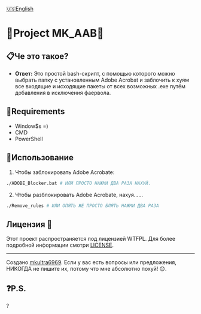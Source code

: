 [🇺🇸English](https://github.com/MKultra6969/MK_AdobeAcrobatBlocker/blob/main/README.md)

# **💊Project MK_AAB💉**

## **📋Че это такое?**

- **Ответ:**
  Это простой bash-скрипт, с помощью которого можно выбрать папку с установленным Adobe Acrobat и заблочить к хуям все входящие и исходящие пакеты от всех возможных .exe путём добавления в исключения фаервола.

## **💽Requirements**
- Window$s =)
- CMD
- PowerShell

## **🍴Использование**

1. Чтобы заблокировать Adobe Acrobate:
```bash
./ADOBE_Blocker.bat # ИЛИ ПРОСТО НАЖМИ ДВА РАЗА НАХУЙ.
```

2. Чтобы разблокировать Adobe Acrobate, нахуя......

```bash
./Remove_rules # ИЛИ ОПЯТЬ ЖЕ ПРОСТО БЛЯТЬ НАЖМИ ДВА РАЗА
```

## Лицензия 📜

Этот проект распространяется под лицензией WTFPL. Для более подробной информации смотри [LICENSE](https://github.com/MKultra6969/MK_AdobeAcrobatBlocker/blob/main/LICENSE.md).

---

Создано [mkultra6969](https://github.com/mkultra6969). Если у вас есть вопросы или предложения, НИКОГДА не пишите их, потому что мне абсолютно похуй! 😊.

## ❓P.S.

?
